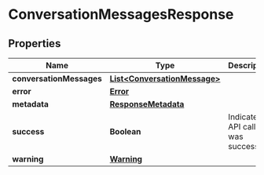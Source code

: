 
# ConversationMessagesResponse

## Properties
Name | Type | Description | Notes
------------ | ------------- | ------------- | -------------
**conversationMessages** | [**List&lt;ConversationMessage&gt;**](ConversationMessage.md) |  |  [optional]
**error** | [**Error**](Error.md) |  |  [optional]
**metadata** | [**ResponseMetadata**](ResponseMetadata.md) |  |  [optional]
**success** | **Boolean** | Indicates if API call was successful |  [optional]
**warning** | [**Warning**](Warning.md) |  |  [optional]



